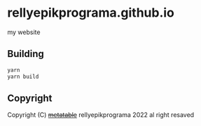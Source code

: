 # rellyepikprograma.github.io
my website

## Building
```bash
yarn
yarn build
```

## Copyright
Copyright (C) ~~[metatable](https://functionalmetatable.github.io)~~ rellyepikprograma 2022 al right resaved